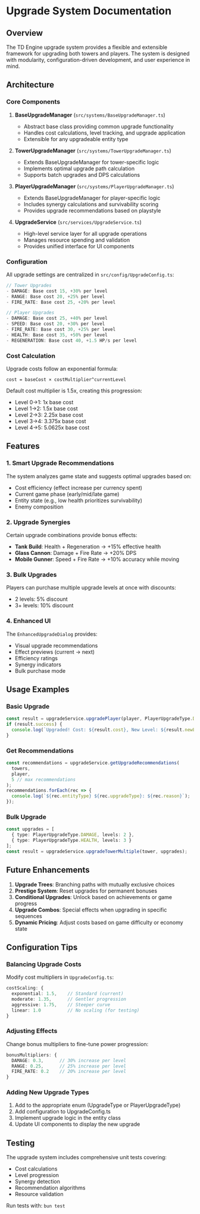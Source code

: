 # Upgrade System Documentation

## Overview
The TD Engine upgrade system provides a flexible and extensible framework for upgrading both towers and players. The system is designed with modularity, configuration-driven development, and user experience in mind.

## Architecture

### Core Components

1. **BaseUpgradeManager** (`src/systems/BaseUpgradeManager.ts`)
   - Abstract base class providing common upgrade functionality
   - Handles cost calculations, level tracking, and upgrade application
   - Extensible for any upgradeable entity type

2. **TowerUpgradeManager** (`src/systems/TowerUpgradeManager.ts`)
   - Extends BaseUpgradeManager for tower-specific logic
   - Implements optimal upgrade path calculation
   - Supports batch upgrades and DPS calculations

3. **PlayerUpgradeManager** (`src/systems/PlayerUpgradeManager.ts`)
   - Extends BaseUpgradeManager for player-specific logic
   - Includes synergy calculations and survivability scoring
   - Provides upgrade recommendations based on playstyle

4. **UpgradeService** (`src/services/UpgradeService.ts`)
   - High-level service layer for all upgrade operations
   - Manages resource spending and validation
   - Provides unified interface for UI components

### Configuration

All upgrade settings are centralized in `src/config/UpgradeConfig.ts`:

```typescript
// Tower Upgrades
- DAMAGE: Base cost 15, +30% per level
- RANGE: Base cost 20, +25% per level  
- FIRE_RATE: Base cost 25, +20% per level

// Player Upgrades
- DAMAGE: Base cost 25, +40% per level
- SPEED: Base cost 20, +30% per level
- FIRE_RATE: Base cost 30, +25% per level
- HEALTH: Base cost 35, +50% per level
- REGENERATION: Base cost 40, +1.5 HP/s per level
```

### Cost Calculation

Upgrade costs follow an exponential formula:
```
cost = baseCost × costMultiplier^currentLevel
```

Default cost multiplier is 1.5x, creating this progression:
- Level 0→1: 1x base cost
- Level 1→2: 1.5x base cost
- Level 2→3: 2.25x base cost
- Level 3→4: 3.375x base cost
- Level 4→5: 5.0625x base cost

## Features

### 1. Smart Upgrade Recommendations
The system analyzes game state and suggests optimal upgrades based on:
- Cost efficiency (effect increase per currency spent)
- Current game phase (early/mid/late game)
- Entity state (e.g., low health prioritizes survivability)
- Enemy composition

### 2. Upgrade Synergies
Certain upgrade combinations provide bonus effects:
- **Tank Build**: Health + Regeneration → +15% effective health
- **Glass Cannon**: Damage + Fire Rate → +20% DPS
- **Mobile Gunner**: Speed + Fire Rate → +10% accuracy while moving

### 3. Bulk Upgrades
Players can purchase multiple upgrade levels at once with discounts:
- 2 levels: 5% discount
- 3+ levels: 10% discount

### 4. Enhanced UI
The `EnhancedUpgradeDialog` provides:
- Visual upgrade recommendations
- Effect previews (current → next)
- Efficiency ratings
- Synergy indicators
- Bulk purchase mode

## Usage Examples

### Basic Upgrade
```typescript
const result = upgradeService.upgradePlayer(player, PlayerUpgradeType.DAMAGE);
if (result.success) {
  console.log(`Upgraded! Cost: ${result.cost}, New Level: ${result.newLevel}`);
}
```

### Get Recommendations
```typescript
const recommendations = upgradeService.getUpgradeRecommendations(
  towers, 
  player, 
  5 // max recommendations
);
recommendations.forEach(rec => {
  console.log(`${rec.entityType} ${rec.upgradeType}: ${rec.reason}`);
});
```

### Bulk Upgrade
```typescript
const upgrades = [
  { type: PlayerUpgradeType.DAMAGE, levels: 2 },
  { type: PlayerUpgradeType.HEALTH, levels: 3 }
];
const result = upgradeService.upgradeTowerMultiple(tower, upgrades);
```

## Future Enhancements

1. **Upgrade Trees**: Branching paths with mutually exclusive choices
2. **Prestige System**: Reset upgrades for permanent bonuses
3. **Conditional Upgrades**: Unlock based on achievements or game progress
4. **Upgrade Combos**: Special effects when upgrading in specific sequences
5. **Dynamic Pricing**: Adjust costs based on game difficulty or economy state

## Configuration Tips

### Balancing Upgrade Costs
Modify cost multipliers in `UpgradeConfig.ts`:
```typescript
costScaling: {
  exponential: 1.5,    // Standard (current)
  moderate: 1.35,      // Gentler progression
  aggressive: 1.75,    // Steeper curve
  linear: 1.0          // No scaling (for testing)
}
```

### Adjusting Effects
Change bonus multipliers to fine-tune power progression:
```typescript
bonusMultipliers: {
  DAMAGE: 0.3,      // 30% increase per level
  RANGE: 0.25,      // 25% increase per level
  FIRE_RATE: 0.2    // 20% increase per level
}
```

### Adding New Upgrade Types
1. Add to the appropriate enum (UpgradeType or PlayerUpgradeType)
2. Add configuration to UpgradeConfig.ts
3. Implement upgrade logic in the entity class
4. Update UI components to display the new upgrade

## Testing
The upgrade system includes comprehensive unit tests covering:
- Cost calculations
- Level progression
- Synergy detection
- Recommendation algorithms
- Resource validation

Run tests with: `bun test`